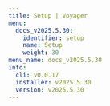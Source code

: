 ```yaml
---
title: Setup | Voyager
menu:
  docs_v2025.5.30:
    identifier: setup
    name: Setup
    weight: 30
menu_name: docs_v2025.5.30
info:
  cli: v0.0.17
  installer: v2025.5.30
  version: v2025.5.30
---
```


